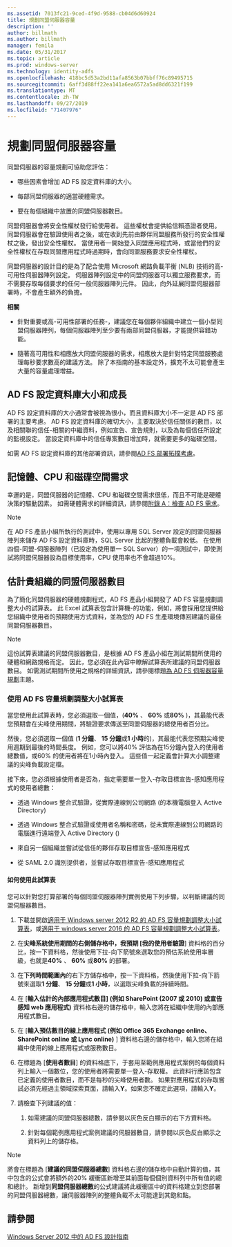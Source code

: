 ```yaml
---
ms.assetid: 7013fc21-9ced-4f9d-9588-cb04d6d60924
title: 規劃同盟伺服器容量
description: ''
author: billmath
ms.author: billmath
manager: femila
ms.date: 05/31/2017
ms.topic: article
ms.prod: windows-server
ms.technology: identity-adfs
ms.openlocfilehash: 418bc5d53a2bd11afa8563b07bbff76c89495715
ms.sourcegitcommit: 6aff3d88ff22ea141a6ea6572a5ad8dd6321f199
ms.translationtype: MT
ms.contentlocale: zh-TW
ms.lasthandoff: 09/27/2019
ms.locfileid: "71407976"
---
```

# <a name="planning-for-federation-server-capacity"></a>規劃同盟伺服器容量

同盟伺服器的容量規劃可協助您評估：  
  
-   哪些因素會增加 AD FS 設定資料庫的大小。  
  
-   每部同盟伺服器的適當硬體需求。  
  
-   要在每個組織中放置的同盟伺服器數目。  
  
同盟伺服器會將安全性權杖發行給使用者。 這些權杖會提供給信賴憑證者使用。 同盟伺服器會在驗證使用者之後，或在收到先前由夥伴同盟服務所發行的安全性權杖之後，發出安全性權杖。 當使用者一開始登入同盟應用程式時，或當他們的安全性權杖在存取同盟應用程式時過期時，會向同盟服務要求安全性權杖。  
  
同盟伺服器的設計目的是為了配合使用 Microsoft 網路負載平衡 \(NLB\) 技術的高\-可用性伺服器陣列設定。 伺服器陣列設定中的同盟伺服器可以獨立服務要求，而不需要存取每個要求的任何一般伺服器陣列元件。 因此，向外延展同盟伺服器部署時，不會產生額外的負擔。  
  
**相關**  
  
-   針對重要或高\-可用性部署的任務\-，建議您在每個夥伴組織中建立一個小型同盟伺服器陣列，每個伺服器陣列至少要有兩部同盟伺服器，才能提供容錯功能。  
  
-   隨著高可用性和相應放大同盟伺服器的需求，相應放大是針對特定同盟服務處理每秒要求數高的建議方法。 除了本指南的基本設定外，擴充不太可能會產生大量的容量處理增益。  
  
## <a name="ad-fs-configuration-database-size-and-growth"></a>AD FS 設定資料庫大小和成長  
AD FS 設定資料庫的大小通常會被視為很小，而且資料庫大小不一定是 AD FS 部署的主要考慮。  AD FS 設定資料庫的確切大小，主要取決於信任關係的數目，以及相關聯的信任\-相關的中繼資料，例如宣告、宣告規則，以及為每個信任所設定的監視設定。 當設定資料庫中的信任專案數目增加時，就需要更多的磁碟空間。  
  
如需 AD FS 設定資料庫的其他部署資訊，請參閱[AD FS 部署拓撲考慮](AD-FS-Deployment-Topology-Considerations.md)。  
  
## <a name="memory-cpu-and-disk-space-requirements"></a>記憶體、CPU 和磁碟空間需求  
幸運的是，同盟伺服器的記憶體、CPU 和磁碟空間需求很低，而且不可能是硬體決策的驅動因素。 如需硬體需求的詳細資訊，請參閱[附錄 A：檢查 AD FS 需求](Appendix-A--Reviewing-AD-FS-Requirements.md)。  
  
> [!NOTE]  
> 在 AD FS 產品小組所執行的測試中，使用以專用 SQL Server 設定的同盟伺服器陣列來儲存 AD FS 設定資料庫時，SQL Server 比起的整體負載會較低。 在使用四個\-同盟\-伺服器陣列（已設定為使用單一 SQL Server）的一項測試中，即使測試將同盟伺服器設為目標使用率，CPU 使用率也不會超過10%。  
  
## <a name="bk_estimatefs"></a>估計貴組織的同盟伺服器數目  
為了簡化同盟伺服器的硬體規劃程式，AD FS 產品小組開發了 AD FS 容量規劃調整大小的試算表。 此 Excel 試算表包含計算機\-的功能，例如，將會採用您提供給您組織中使用者的預期使用方式資料，並為您的 AD FS 生產環境傳回建議的最佳同盟伺服器數目。  
  
> [!NOTE]  
> 這份試算表建議的同盟伺服器數目，是根據 AD FS 產品小組在測試期間所使用的硬體和網路規格而定。 因此，您必須在此內容中瞭解試算表所建議的同盟伺服器數目。  如需測試期間所使用之規格的詳細資訊，請參閱標題[為 AD FS 伺服器容量規劃](Planning-for-AD-FS-Server-Capacity.md)主題。  
  
### <a name="using-the-ad-fs-capacity-planning-sizing-spreadsheet"></a>使用 AD FS 容量規劃調整大小試算表  
當您使用此試算表時，您必須選取一個值，\(**40%** 、 **60%** 或**80%** \)，其最能代表您預期會在尖峰使用期間，將驗證要求傳送至同盟伺服器的總使用者百分比。  
  
然後，您必須選取一個值 \(**1 分鐘**、 **15 分鐘**或**1 小時**的\)，其最能代表您預期尖峰使用週期到最後的時間長度。 例如，您可以將40% 評估為在15分鐘內登入的使用者總數值，或60% 的使用者將在1小時內登入。 這些值一起定義會計算大小調整建議的尖峰負載設定檔。  
  
接下來，您必須根據使用者是否為，指定需要單一登入\-存取目標宣告\-感知應用程式的使用者總數：  
  
-   透過 Windows 整合式驗證，從實際連線到公司網路 \(的本機電腦登入 Active Directory\)  
  
-   透過 Windows 整合式驗證或使用者名稱和密碼，從未實際連線到公司網路的電腦進行遠端登入 Active Directory \(\)  
  
-   來自另一個組織並嘗試從信任的夥伴存取目標宣告\-感知應用程式  
  
-   從 SAML 2.0 識別提供者，並嘗試存取目標宣告\-感知應用程式  
  
#### <a name="how-to-use-this-spreadsheet"></a>如何使用此試算表  
您可以針對您打算部署的每個同盟伺服器陣列實例使用下列步驟，以判斷建議的同盟伺服器數目。  
  
1.  下載並開啟[適用于 Windows server 2012 R2 的 AD FS 容量規劃調整大小試算表](https://adfsdocs.blob.core.windows.net/adfs/ADFSCapacityPlanning.xlsx)，或[適用于 windows server 2016 的 AD FS 容量規劃調整大小試算表](https://adfsdocs.blob.core.windows.net/adfs/ADFSCapacity2016.xlsx)。
  
2.  在**尖峰系統使用期間的右側儲存格中，我預期 [我的使用者驗證**] 資料格的百分比，按一下資料格，然後使用下拉\-向下箭號來選取您的預估系統使用率層級，也就是**40%** 、 **60%** 或**80%** 的部署。  
  
3.  在**下列時間範圍內**的右下方儲存格中，按一下資料格，然後使用下拉\-向下箭號來選取**1 分鐘**、 **15 分鐘**或**1 小時**，以選取尖峰負載的持續時間。  
  
4.  在 [**輸入估計的內部應用程式數目] \(例如 SharePoint \(2007 或 2010\) 或宣告感知 web 應用程式\)** 資料格右邊的儲存格中，輸入您將在組織中使用的內部應用程式數目。  
  
5.  在 [**輸入預估數目的線上應用程式 \(例如 Office 365 Exchange online、SharePoint online 或 Lync online\)** ] 資料格右邊的儲存格中，輸入您將在組織中使用的線上應用程式或服務數目。  
  
6.  在標題為 [**使用者數目**] 的資料格底下，于套用至範例應用程式案例的每個資料列上輸入一個數位，您的使用者將需要單一登入\-存取權。 此資料行應該包含已定義的使用者數目，而不是每秒的尖峰使用者數。 如果對應用程式的存取嘗試必須先經過主領域探索頁面，請輸入**Y**。如果您不確定此選項，請輸入**Y**。  
  
7.  請檢查下列建議的值：  
  
    1.  如需建議的同盟伺服器總數，請參閱以灰色反白顯示的右下方資料格。  
  
    2.  針對每個範例應用程式案例建議的伺服器數目，請參閱以灰色反白顯示之資料列上的儲存格。  
  
> [!NOTE]  
> 將會在標題為 [**建議的同盟伺服器總數**] 資料格右邊的儲存格中自動計算的值，其中包含的公式會將額外的20% 緩衝區新增至其前面每個個別資料列中所有值的總和總計。 新增到**同盟伺服器總數**的公式建議將此緩衝區中的資料格建立到您部署的同盟伺服器總數，讓伺服器陣列的整體負載不太可能達到其飽和點。  
  
## <a name="see-also"></a>請參閱
[Windows Server 2012 中的 AD FS 設計指南](AD-FS-Design-Guide-in-Windows-Server-2012.md)
